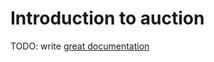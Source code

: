 # Introduction to auction

TODO: write [great documentation](http://jacobian.org/writing/great-documentation/what-to-write/)
